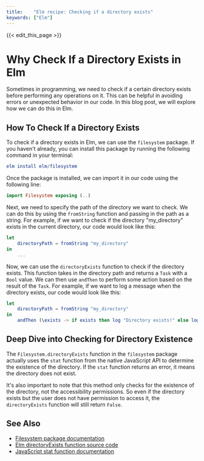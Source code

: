 ```yaml
---
title:    "Elm recipe: Checking if a directory exists"
keywords: ["Elm"]
---
```


{{< edit_this_page >}}

# Why Check If a Directory Exists in Elm
Sometimes in programming, we need to check if a certain directory exists before performing any operations on it. This can be helpful in avoiding errors or unexpected behavior in our code. In this blog post, we will explore how we can do this in Elm.

## How To Check If a Directory Exists
To check if a directory exists in Elm, we can use the `filesystem` package. If you haven't already, you can install this package by running the following command in your terminal:
```Elm
elm install elm/filesystem
```

Once the package is installed, we can import it in our code using the following line:
```Elm
import Filesystem exposing (..)
```

Next, we need to specify the path of the directory we want to check. We can do this by using the `fromString` function and passing in the path as a string. For example, if we want to check if the directory "my_directory" exists in the current directory, our code would look like this:
```Elm
let
    directoryPath = fromString "my_directory"
in
    ...
```

Now, we can use the `directoryExists` function to check if the directory exists. This function takes in the directory path and returns a `Task` with a `Bool` value. We can then use `andThen` to perform some action based on the result of the `Task`. For example, if we want to log a message when the directory exists, our code would look like this:
```Elm
let
    directoryPath = fromString "my_directory"
in
    andThen (\exists -> if exists then log "Directory exists!" else log "Directory does not exist") (directoryExists directoryPath)
```

## Deep Dive into Checking for Directory Existence
The `Filesystem.directoryExists` function in the `filesystem` package actually uses the `stat` function from the native JavaScript API to determine the existence of the directory. If the `stat` function returns an error, it means the directory does not exist.

It's also important to note that this method only checks for the existence of the directory, not the accessibility permissions. So even if the directory exists but the user does not have permission to access it, the `directoryExists` function will still return `False`.

## See Also
- [Filesystem package documentation](https://package.elm-lang.org/packages/elm/filesystem/latest/)
- [Elm directoryExists function source code](https://github.com/elm/filesystem/blob/master/src/Filesystem.elm#L84)
- [JavaScript stat function documentation](https://nodejs.org/api/fs.html#fs_statsync_path_options)